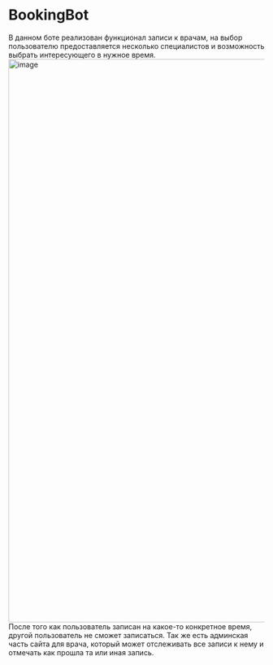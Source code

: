# BookingBot
В данном боте реализован функционал записи к врачам, на выбор пользователю предоставляется несколько специалистов и возможность выбрать интересующего в нужное время.
<img width="1107" alt="image" src="https://user-images.githubusercontent.com/110235713/182213430-57bb6119-c3e5-4d93-bdc0-a03535e7b90f.png">
После того как пользователь записан на какое-то конкретное время, другой пользователь не сможет записаться. Так же есть админская часть сайта для врача, который может отслеживать все записи к нему и отмечать как прошла та или иная запись. 
